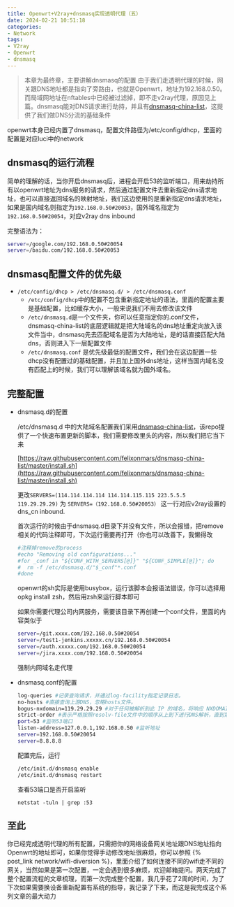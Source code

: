 ```yaml
---
title: Openwrt+V2ray+dnsmasq实现透明代理（五）
date: 2024-02-21 10:51:18
categories:
- Network
tags:
- V2ray
- Openwrt
- dnsmasq
---
```


> 本章为最终章，主要讲解dnsmasq的配置
由于我们走透明代理的时候，网关跟DNS地址都是指向了旁路由，也就是Openwrt，地址为192.168.0.50。而局域网地址在nftables中已经被过滤掉，即不走v2ray代理，原因见上篇。dnsmasq能对DNS请求进行劫持，并且有[dnsmasq-china-list](https://github.com/felixonmars/dnsmasq-china-list)，这提供了我们做DNS分流的基础条件
>
<!-- more -->

openwrt本身已经内置了dnsmasq，配置文件路径为/etc/config/dhcp，里面的配置是对应luci中的network

## dnsmasq的运行流程

简单的理解的话，当你开启dnsmasq后，进程会开启53的监听端口，用来劫持所有以openwrt地址为dns服务的请求，然后通过配置文件去重新指定dns请求地址，也可以直接返回域名的映射地址，我们这边使用的是重新指定dns请求地址，如果是国内域名则指定为`192.168.0.50#20053`，国外域名指定为`192.168.0.50#20054`，对应v2ray dns inbound

完整语法为：

```bash
server=/google.com/192.168.0.50#20054
server=/baidu.com/192.168.0.50#20053
```

## dnsmasq配置文件的优先级

- `/etc/config/dhcp > /etc/dnsmasq.d/ > /etc/dnsmasq.conf`
    - `/etc/config/dhcp`中的配置不包含重新指定地址的语法，里面的配置主要是基础配置，比如缓存大小，一般来说我们不用去修改该文件
    - `/etc/dnsmasq.d`是一个文件夹，你可以任意指定你的.conf文件，dnsmasq-china-list的底层逻辑就是把大陆域名的dns地址重定向放入该文件当中，dnsmasq先去匹配域名是否为大陆地址，是的话直接匹配大陆dns，否则进入下一层配置文件
    - `/etc/dnsmasq.conf` 是优先级最低的配置文件，我们会在这边配置一些dhcp没有配置过的基础配置，并且加上国外dns地址，这样当国内域名没有匹配上的时候，我们可以理解该域名就为国外域名。

## 完整配置

- dnsmasq.d的配置

    
    /etc/dnsmasq.d 中的大陆域名配置我们采用[dnsmasq-china-list](https://github.com/felixonmars/dnsmasq-china-list)，该repo提供了一个快速布置更新的脚本，我们需要修改里头的内容，所以我们把它当下来
    
    [https://raw.githubusercontent.com/felixonmars/dnsmasq-china-list/master/install.sh](https://raw.githubusercontent.com/felixonmars/dnsmasq-china-list/master/install.sh)
    
    更改`SERVERS=(114.114.114.114 114.114.115.115 223.5.5.5 119.29.29.29)` 为 `SERVERS=（192.168.0.50#20053）` 这一行对应v2ray设置的dns_cn inbound.
    
    首次运行的时候由于dnsmasq.d目录下并没有文件，所以会报错，把remove相关的代码注释即可，下次运行需要再打开（你也可以改善下，我懒得改
    
    ```bash
    #注释掉remove的process
    #echo "Removing old configurations..."
    #for _conf in "${CONF_WITH_SERVERS[@]}" "${CONF_SIMPLE[@]}"; do
    #  rm -f /etc/dnsmasq.d/"$_conf"*.conf
    #done
    ```
    
    openwrt的sh实际是使用busybox，运行该脚本会报语法错误，你可以选择用opkg install zsh，然后用zsh来运行脚本即可
    
    如果你需要代理公司内网服务，需要该目录下再创建一个conf文件，里面的内容类似于
    
    ```bash
    server=/git.xxxx.com/192.168.0.50#20054
    server=/test1-jenkins.xxxxx.cn/192.168.0.50#20054
    server=/auth.xxxxx.com/192.168.0.50#20054
    server=/jira.xxxx.com/192.168.0.50#20054
    ```
    
    强制内网域名走代理
    
- dnsmasq.conf的配置
    
    ```bash
    log-queries #记录查询请求，并通过log-facility指定记录日志。
    no-hosts #直接查询上游DNS，忽略hosts文件。
    bogus-nxdomain=119.29.29.29 #对于任何被解析到此 IP 的域名，将响应 NXDOMAIN 使其解析失效，可以多次指定 通常用于对于访问不存在的域名，禁止其跳转到运营商的广告站点
    strict-order #表示严格按照resolv-file文件中的顺序从上到下进行DNS解析，直到第一个解析成功为止。
    port=53 #监听53端口
    listen-address=127.0.0.1,192.168.0.50 #监听地址
    server=192.168.0.50#20054
    server=8.8.8.8
    ```
    
    配置完后，运行
    
    ```bash
    /etc/init.d/dnsmasq enable
    /etc/init.d/dnsmasq restart
    ```
    
    查看53端口是否开启监听
    
    `netstat -tuln | grep :53`
    

## 至此
你已经完成透明代理的所有配置，只需把你的网络设备网关地址跟DNS地址指向Openwrt的地址即可，如果你觉得手动修改地址很麻烦，你可以参照
{% post_link network/wifi-diversion %}，里面介绍了如何连接不同的wifi走不同的网关，当然如果是第一次配置，一定会遇到很多麻烦，欢迎邮箱提问。两天完成了整个配置流程的文章梳理，而第一次完成整个配置，我几乎花了2周的时间，为了下次如果需要换设备重新配置有系统的指导，我记录了下来，而这是我完成这个系列文章的最大动力
